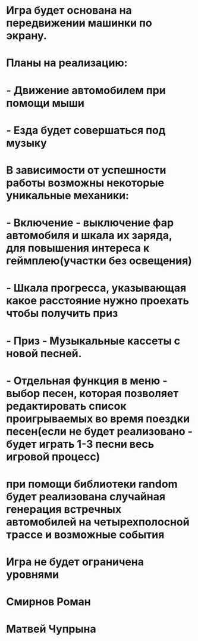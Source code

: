# Игра будет основана на передвижении машинки по экрану.
# Планы на реализацию:
# - Движение автомобилем при помощи мыши
# - Езда будет совершаться под музыку
# В зависимости от успешности работы возможны некоторые уникальные механики:
# - Включение - выключение фар автомобиля и шкала их заряда,  для повышения интереса к геймплею(участки без освещения)
# - Шкала прогресса, указывающая какое расстояние нужно проехать чтобы получить приз
# - Приз - Музыкальные кассеты с новой песней.
# - Отдельная функция в меню - выбор песен, которая позволяет редактировать список проигрываемых во время поездки песен(если не будет реализовано - будет играть 1-3 песни весь игровой процесс)
# при помощи библиотеки random будет реализована случайная генерация встречных автомобилей на четырехполосной трассе и возможные события
# Игра не будет ограничена уровнями
# Смирнов Роман
# Матвей Чупрына

